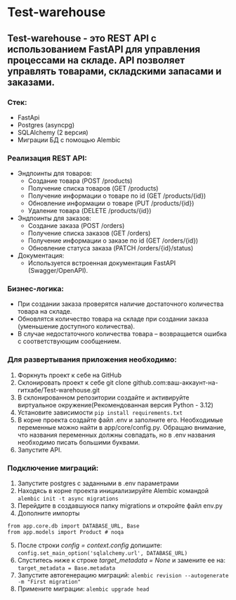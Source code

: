 # Test-warehouse
## Test-warehouse - это REST API с использованием FastAPI для управления процессами на складе. API позволяет управлять товарами, складскими запасами и заказами. ##
### Стек:
* FastApi
* Postgres (asyncpg)
* SQLAlchemy (2 версия)
* Миграции БД с помощью Alembic
### Реализация REST API:
* Эндпоинты для товаров:
  - Создание товара (POST /products)
  - Получение списка товаров (GET /products)
  - Получение информации о товаре по id (GET /products/{id})
  - Обновление информации о товаре (PUT /products/{id})
  - Удаление товара (DELETE /products/{id})
* Эндпоинты для заказов:
  - Создание заказа (POST /orders)
  - Получение списка заказов (GET /orders)
  - Получение информации о заказе по id (GET /orders/{id})
  - Обновление статуса заказа (PATCH /orders/{id}/status)
* Документация:
  - Используется встроенная документация FastAPI (Swagger/OpenAPI).
### Бизнес-логика:
* При создании заказа проверятся наличие достаточного количества товара на складе.
* Обновлятся количество товара на складе при создании заказа (уменьшение доступного количества).
* В случае недостаточного количества товара – возвращается ошибка с соответствующим сообщением.
### Для развертывания приложения необходимо:
1. Форкнуть проект к себе на GitHub
2. Склонировать проект к себе git clone github.com:ваш-аккаунт-на-гитхабе/Test-warehouse.git
3. В склонированном репозитории создайте и активируйте виртуальное окружение(Рекомендованная версия Python - 3.12)
4. Установите зависимости ```pip install requirements.txt```
5. В корне проекта создайте файл .env и заполните его. Необходимые переменные можно найти в app/core/config.py. Обращаю внимание, что названия переменных должны совпадать, но в .env названия необходимо писать большими буквами.
6. Запустите API.
### Подключение миграций:
1. Запустите postgres с заданными в .env параметрами
2. Находясь в корне проекта инициализируйте Alembic командой ```alembic init -t async migrations```
3. Перейдите в создавшуюся папку migrations и откройте файл env.py
4. Дополните импорты 
```
from app.core.db import DATABASE_URL, Base
from app.models import Product # noqa
```
5. После строки *config = context.config* допишите:
```config.set_main_option('sqlalchemy.url', DATABASE_URL)```
6. Спуститесь ниже к строке *target_metadata = None* и замените ее на:
```target_metadata = Base.metadata```
7. Запустите автогенерацию миграций:
```alembic revision --autogenerate -m "First migration"```
8. Примените миграции:
```alembic upgrade head ```